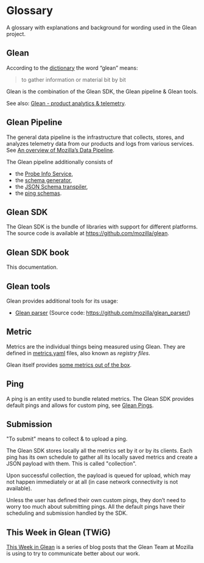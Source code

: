 # Glossary

A glossary with explanations and background for wording used in the Glean project.

## Glean

According to the [dictionary](https://www.merriam-webster.com/dictionary/glean) the word “glean” means:

> to gather information or material bit by bit

Glean is the combination of the Glean SDK, the Glean pipeline & Glean tools.

See also: [Glean - product analytics & telemetry](https://docs.telemetry.mozilla.org/concepts/glean/glean.html).

## Glean Pipeline

The general data pipeline is the infrastructure that collects, stores, and analyzes telemetry data from our products and logs from various services.
See [An overview of Mozilla’s Data Pipeline](https://docs.telemetry.mozilla.org/concepts/pipeline/gcp_data_pipeline.html).

The Glean pipeline additionally consists of

* the [Probe Info Service](https://github.com/mozilla/probe-scraper#glean-metrics-data-files),
* the [schema generator](https://github.com/mozilla/mozilla-schema-generator/),
* the [JSON Schema transpiler](https://github.com/mozilla/jsonschema-transpiler),
* the [ping schemas](https://github.com/mozilla-services/mozilla-pipeline-schemas).

## Glean SDK

The Glean SDK is the bundle of libraries with support for different platforms.
The source code is available at <https://github.com/mozilla/glean>.

## Glean SDK book

This documentation.

## Glean tools

Glean provides additional tools for its usage:

* [Glean parser](https://mozilla.github.io/glean_parser/) (Source code: <https://github.com/mozilla/glean_parser/>)


## Metric

Metrics are the individual things being measured using Glean.
They are defined in [metrics.yaml](https://mozilla.github.io/glean_parser/metrics-yaml.html) files, also known as _registry files_.

Glean itself provides [some metrics out of the box](../user/collected-metrics/metrics.md).

## Ping

A ping is an entity used to bundle related metrics.
The Glean SDK provides default pings and allows for custom ping, see [Glean Pings](../user/pings/index.md).

## Submission

"To submit" means to collect & to upload a ping.

The Glean SDK stores locally all the metrics set by it or by its clients.
Each ping has its own schedule to gather all its locally saved metrics and create a JSON payload with them. This is called "collection".

Upon successful collection, the payload is queued for upload, which may not happen immediately or at all (in case network connectivity is not available).

Unless the user has defined their own custom pings, they don’t need to worry too much about submitting pings.
All the default pings have their scheduling and submission handled by the SDK.

## This Week in Glean (TWiG)

[This Week in Glean](twig.md) is a series of blog posts that the Glean Team at Mozilla is using to try to communicate better about our work.

